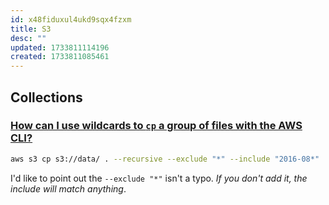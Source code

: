 ```yaml
---
id: x48fiduxul4ukd9sqx4fzxm
title: S3
desc: ""
updated: 1733811114196
created: 1733811085461
---
```


## Collections

### [How can I use wildcards to `cp` a group of files with the AWS CLI?](https://stackoverflow.com/a/38834779/5163033)

```sh
aws s3 cp s3://data/ . --recursive --exclude "*" --include "2016-08*"
```

I'd like to point out the `--exclude "*"` isn't a typo. _If you don't add it, the include will match anything_.
